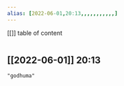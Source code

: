 ```yaml
---
alias: [2022-06-01,20:13,,,,,,,,,,,]
---
```

[[]]
table of content
```toc
```

[[2022-06-01]] 20:13
- 
```query
"godhuma"
```